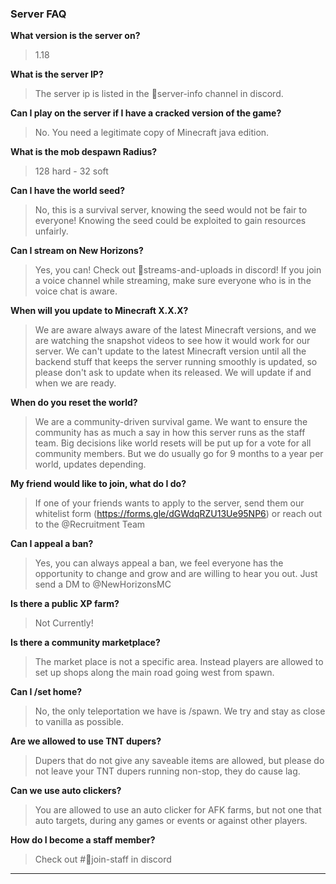 ### Server FAQ

**What version is the server on?**
> 1.18

**What is the server IP?**
> The server ip is listed in the 📂server-info  channel in discord.

**Can I play on the server if I have a cracked version of the game?**
> No. You need a legitimate copy of Minecraft java edition.

**What is the mob despawn Radius?**
> 128 hard - 32 soft 

**Can I have the world seed?**
> No, this is a survival server, knowing the seed would not be fair to everyone! Knowing the seed could be exploited to gain resources unfairly.

**Can I stream on New Horizons?**
> Yes, you can! Check out 🎥streams-and-uploads in discord! If you join a voice channel while streaming, make sure everyone who is in the voice chat is aware.

**When will you update to Minecraft X.X.X?**
> We are aware always aware of the latest Minecraft versions, and we are watching the snapshot videos to see how it would work for our server. We can't update to the latest Minecraft version until all the backend stuff that keeps the server running smoothly is updated, so please don't ask to update when its released. We will update if and when we are ready.

**When do you reset the world?**
> We are a community-driven survival game. We want to ensure the community has as much a say in how this server runs as the staff team. Big decisions like world resets will be put up for a vote for all community members. But we do usually go for 9 months to a year per world, updates depending.

**My friend would like to join, what do I do?**
> If one of your friends wants to apply to the server, send them our whitelist form (https://forms.gle/dGWdqRZU13Ue95NP6) or reach out to the @Recruitment Team 

**Can I appeal a ban?**
> Yes, you can always appeal a ban, we feel everyone has the opportunity to change and grow and are willing to hear you out. Just send a DM to @NewHorizonsMC

**Is there a public XP farm?**
> Not Currently!

**Is there a community marketplace?**
> The market place is not a specific area. Instead players are allowed to set up shops along the main road going west from spawn.

**Can I /set home?**
> No, the only teleportation we have is /spawn. We try and stay as close to vanilla as possible.

**Are we allowed to use TNT dupers?**
> Dupers that do not give any saveable items are allowed, but please do not leave your TNT dupers running non-stop, they do cause lag.

**Can we use auto clickers?**
> You are allowed to use an auto clicker for AFK farms, but not one that auto targets, during any games or events or against other players.

**How do I become a staff member?**
> Check out #🤝join-staff in discord

---------------------------------------------------------------------------------------------------------------

